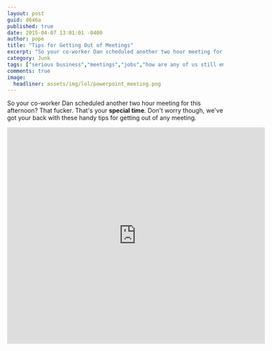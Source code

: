 ```yaml
---
layout: post
guid: d646a
published: true
date: 2015-04-07 13:01:01 -0400
author: pope
title: "Tips for Getting Out of Meetings"
excerpt: "So your co-worker Dan scheduled another two hour meeting for this afternoon? That fucker. That\'s your special time. Don\'t worry though, we\'ve got your back with these handy tips for getting out of any meeting."
category: Junk
tags: ["serious business","meetings","jobs","how are any of us still employed?","employment","Powerpoint","Fuck Dan","don't be a terrorist","summoning Great Old Ones","lovecraft? more like loveshaft"]
comments: true 
image:
  headliner: assets/img/lol/powerpoint_meeting.png
---
```


So your co-worker Dan scheduled another two hour meeting for this afternoon? That fucker. That's your **special time**. Don't worry though, we've got your back with these handy tips for getting out of any meeting.

<iframe src="https://www.slideshare.net/slideshow/embed_code/46708122" width="600" height="504" frameborder="0" marginwidth="0" marginheight="0" scrolling="no"></iframe>